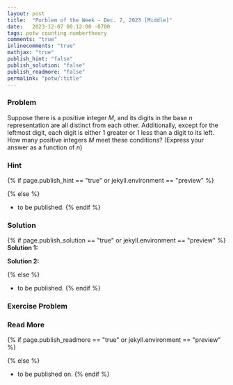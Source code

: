 ```yaml
---
layout: post
title:  "Porblem of the Week - Dec. 7, 2023 [Middle]"
date:   2023-12-07 00:12:00 -0700
tags: potw counting numbertheory
comments: "true"
inlinecomments: "true"
mathjax: "true"
publish_hint: "false"
publish_solution: "false"
publish_readmore: "false"
permalink: "potw/:title"
---
```

### Problem

Suppose there is a positive integer $M$, and its digits in the base $n$ representation are all distinct from each other. Additionally, except for the leftmost digit, each digit is either $1$ greater or $1$ less than a digit to its left. How many positive integers $M$ meet these conditions? (Express your answer as a function of $n$)

<!--more-->

### Hint
{% if page.publish_hint == "true" or jekyll.environment == "preview" %}

{% else %}
- to be published.
{% endif %}

### Solution
{% if page.publish_solution == "true" or jekyll.environment == "preview" %}
**Solution 1:**

**Solution 2:**

{% else %}
- to be published.
{% endif %}

### Exercise Problem

### Read More
{% if page.publish_readmore == "true" or jekyll.environment == "preview" %}

{% else %}
- to be published on.
{% endif %}
